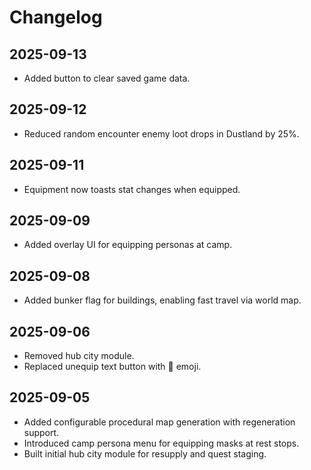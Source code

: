# Changelog

## 2025-09-13
- Added button to clear saved game data.

## 2025-09-12
- Reduced random encounter enemy loot drops in Dustland by 25%.

## 2025-09-11
- Equipment now toasts stat changes when equipped.

## 2025-09-09
- Added overlay UI for equipping personas at camp.

## 2025-09-08
- Added bunker flag for buildings, enabling fast travel via world map.

## 2025-09-06
- Removed hub city module.
- Replaced unequip text button with 🚫 emoji.

## 2025-09-05
- Added configurable procedural map generation with regeneration support.
- Introduced camp persona menu for equipping masks at rest stops.
- Built initial hub city module for resupply and quest staging.
